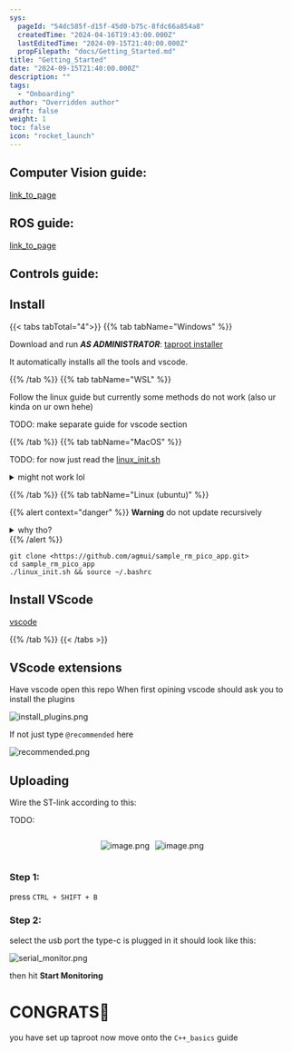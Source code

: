```yaml
---
sys:
  pageId: "54dc585f-d15f-45d0-b75c-8fdc66a854a8"
  createdTime: "2024-04-16T19:43:00.000Z"
  lastEditedTime: "2024-09-15T21:40:00.000Z"
  propFilepath: "docs/Getting_Started.md"
title: "Getting_Started"
date: "2024-09-15T21:40:00.000Z"
description: ""
tags:
  - "Onboarding"
author: "Overridden author"
draft: false
weight: 1
toc: false
icon: "rocket_launch"
---
```


## Computer Vision guide:

[link_to_page](86d45bc0-388b-4d26-8848-44f255f73d0e)

## ROS guide:

[link_to_page](3c76c1de-ec8f-46d6-8b0a-294005edc2d5)

## Controls guide:

## Install

{{< tabs tabTotal="4">}}
{{% tab tabName="Windows" %}}

Download and run _**AS ADMINISTRATOR**_: [taproot installer](https://github.com/Thornbots/TeachingFreshies/releases/tag/1.0)

It automatically installs all the tools and vscode.

{{% /tab %}}
{{% tab tabName="WSL" %}}

Follow the linux guide but currently some methods do not work (also ur kinda on ur own hehe)

TODO: make separate guide for vscode section

{{% /tab %}}
{{% tab tabName="MacOS" %}}

TODO: for now just read the [linux_init.sh](https://github.com/agmui/sample_rm_pico_app/blob/main/linux_init.sh)

<details>
<summary>might not work lol</summary>

`brew install libusb pkg-config`

Next install: [vscode](https://code.visualstudio.com/Download)

</details>

{{% /tab %}}
{{% tab tabName="Linux (ubuntu)" %}}

{{% alert context="danger" %}}
**Warning** do not update recursively
<details>
<summary>why tho?</summary>
There are some submodules that may go on for a while (like tinyusb) and I highly
recommend you don't need to get them.
If you want to see what submodules I update just look in `linux_init.sh`
</details>
{{% /alert %}}

```shell
git clone <https://github.com/agmui/sample_rm_pico_app.git>
cd sample_rm_pico_app
./linux_init.sh && source ~/.bashrc
```

## Install VScode

[vscode](https://code.visualstudio.com/Download)

{{% /tab %}}
{{< /tabs >}}

## VScode extensions

Have vscode open this repo
When first opining vscode should ask you to install the plugins

![install_plugins.png](https://prod-files-secure.s3.us-west-2.amazonaws.com/d518164a-d88e-44d1-a4ee-3adb3bd8bce0/89bd30f0-1825-4e77-867b-0a41ce370880/install_plugins.png?X-Amz-Algorithm=AWS4-HMAC-SHA256&X-Amz-Content-Sha256=UNSIGNED-PAYLOAD&X-Amz-Credential=ASIAZI2LB46666NC7OTF%2F20250225%2Fus-west-2%2Fs3%2Faws4_request&X-Amz-Date=20250225T200849Z&X-Amz-Expires=3600&X-Amz-Security-Token=IQoJb3JpZ2luX2VjEBMaCXVzLXdlc3QtMiJIMEYCIQCZqDhT6lqM9%2FrBFBlHB50Lyr%2Fcs3CuU8yhZXMGnAAE2QIhAP4Htz57wIwBYLKMzYvbYVsltH6VZTWlJ%2BFwnhxbgQuXKv8DCEwQABoMNjM3NDIzMTgzODA1IgwAL%2FHuxVNbORB5rYsq3AMwD9mmxHcvK0jcQZnp992h3ap9GvfwultugtzAEhv0RZnkmP%2FVpnPJTReqgVw6LLaGdC%2BAiJMD4uSHCCFIZfTC9AxqYSi0ctRfB%2BBKMV7ZXjhav7R7Z%2F9gSlhwtcdMBdceoKgfgjsquZVAXv4xYNSVvAEDvLEGSu8JajPAtgunAb2UR7p2vQ1fxlj17YiAbIZFN3tkoeQ4UyYh1oowltcROCcLE6PM6%2FG1bp%2BH2%2BRtTaEdxL39DeNbSkcUI1g34kpjczzS%2FrG2l94SoGBYsbObd68lU5d2eV8rtmtr4xG1lM6OGUwL3hnZ8uXYcSAjopDhg2y4qPeXmGDiRR5CbnDTP%2FUjeWGXUVtwAvR1xLNH8M8k9NVfWB%2Fve7rwg7lvi9KoqiHEl%2FwpdObvbb7Pj4B4GOObJQEZSSXP2vC4PeM38cLrKn6v9t70YOD5Jv%2BZOCE9gWrbJfWdHr4h4LGHbqbXaJe0ep7pn8VL53pdgiSv%2FZL1b2pc0%2FYCJxuQepvpB2wS2xESDa1QmYqAKmuiJcy2op2BcIiESU6APDlaFoOl9ESwAZ7t6jgPgrPkExDQsOlcB5la4U4ekPZ%2Fw83F8AqYhNPV1vEIaU16Uk53n%2FWckgrTDuiJb%2B8G5HrRejCaqvi9BjqkAWbw6sEXjpEjFj2Gaa1U7Co5HADABh9ihFKPFU8McrM%2F%2BWUpdRoU5EodjBNNwpbZ5CjYiH91my2wVqHfio1qtNiDlCusOI8nPdAwDpd9qYW%2Ft4JJv7aZmdTMT0R6G8bd0NVe%2F8FqnrrxmUu1CCIOOMYybI9mkTyeE1nHSVXKxqnoCpukbZp%2Fje7txhrNX2KfxLvyQmX5UETUzUf148aaNrA9Xuvv&X-Amz-Signature=da818ec72f066a8f9d15406fb1fd0eea28ebb7c3c9344c3b070174dec4e4c64b&X-Amz-SignedHeaders=host&x-id=GetObject)

If not just type `@recommended` here  

![recommended.png](https://prod-files-secure.s3.us-west-2.amazonaws.com/d518164a-d88e-44d1-a4ee-3adb3bd8bce0/61e661e9-5d85-4dfc-be0d-8d2097a5e793/recommended.png?X-Amz-Algorithm=AWS4-HMAC-SHA256&X-Amz-Content-Sha256=UNSIGNED-PAYLOAD&X-Amz-Credential=ASIAZI2LB46666NC7OTF%2F20250225%2Fus-west-2%2Fs3%2Faws4_request&X-Amz-Date=20250225T200849Z&X-Amz-Expires=3600&X-Amz-Security-Token=IQoJb3JpZ2luX2VjEBMaCXVzLXdlc3QtMiJIMEYCIQCZqDhT6lqM9%2FrBFBlHB50Lyr%2Fcs3CuU8yhZXMGnAAE2QIhAP4Htz57wIwBYLKMzYvbYVsltH6VZTWlJ%2BFwnhxbgQuXKv8DCEwQABoMNjM3NDIzMTgzODA1IgwAL%2FHuxVNbORB5rYsq3AMwD9mmxHcvK0jcQZnp992h3ap9GvfwultugtzAEhv0RZnkmP%2FVpnPJTReqgVw6LLaGdC%2BAiJMD4uSHCCFIZfTC9AxqYSi0ctRfB%2BBKMV7ZXjhav7R7Z%2F9gSlhwtcdMBdceoKgfgjsquZVAXv4xYNSVvAEDvLEGSu8JajPAtgunAb2UR7p2vQ1fxlj17YiAbIZFN3tkoeQ4UyYh1oowltcROCcLE6PM6%2FG1bp%2BH2%2BRtTaEdxL39DeNbSkcUI1g34kpjczzS%2FrG2l94SoGBYsbObd68lU5d2eV8rtmtr4xG1lM6OGUwL3hnZ8uXYcSAjopDhg2y4qPeXmGDiRR5CbnDTP%2FUjeWGXUVtwAvR1xLNH8M8k9NVfWB%2Fve7rwg7lvi9KoqiHEl%2FwpdObvbb7Pj4B4GOObJQEZSSXP2vC4PeM38cLrKn6v9t70YOD5Jv%2BZOCE9gWrbJfWdHr4h4LGHbqbXaJe0ep7pn8VL53pdgiSv%2FZL1b2pc0%2FYCJxuQepvpB2wS2xESDa1QmYqAKmuiJcy2op2BcIiESU6APDlaFoOl9ESwAZ7t6jgPgrPkExDQsOlcB5la4U4ekPZ%2Fw83F8AqYhNPV1vEIaU16Uk53n%2FWckgrTDuiJb%2B8G5HrRejCaqvi9BjqkAWbw6sEXjpEjFj2Gaa1U7Co5HADABh9ihFKPFU8McrM%2F%2BWUpdRoU5EodjBNNwpbZ5CjYiH91my2wVqHfio1qtNiDlCusOI8nPdAwDpd9qYW%2Ft4JJv7aZmdTMT0R6G8bd0NVe%2F8FqnrrxmUu1CCIOOMYybI9mkTyeE1nHSVXKxqnoCpukbZp%2Fje7txhrNX2KfxLvyQmX5UETUzUf148aaNrA9Xuvv&X-Amz-Signature=fa333dfb57c9387a9fdba715400133f041f5410eb2b8bd9a579623b047946d70&X-Amz-SignedHeaders=host&x-id=GetObject)

## Uploading

Wire the ST-link according to this:

TODO:

<div style="display: flex;flex-direction: row; column-gap:10px; max-width: 630px;justify-content: center;">
<div>

![image.png](https://prod-files-secure.s3.us-west-2.amazonaws.com/d518164a-d88e-44d1-a4ee-3adb3bd8bce0/210ecb78-1116-4d7b-b9b7-2292f66fa2c2/image.png?X-Amz-Algorithm=AWS4-HMAC-SHA256&X-Amz-Content-Sha256=UNSIGNED-PAYLOAD&X-Amz-Credential=ASIAZI2LB466WONBLK3M%2F20250225%2Fus-west-2%2Fs3%2Faws4_request&X-Amz-Date=20250225T200853Z&X-Amz-Expires=3600&X-Amz-Security-Token=IQoJb3JpZ2luX2VjEBMaCXVzLXdlc3QtMiJHMEUCIQDz7VyaLm49PpS30wfsik3qR3v33GJtriWCbHufNgybsAIgQ8s4iWrp2M%2BbdmU23mn5PmQugHXEd9arLDDktu5Yg6Uq%2FwMITBAAGgw2Mzc0MjMxODM4MDUiDNRbtIa63OV%2FGC6%2B%2BSrcA24dQ%2FgJRrAIZDwEz39OQmmG39zXGMq8e9OdJJtcMJx2PgprQ%2F2SKf1XZNtFoW2xObwXuWMOo2NbgDBOPC8ZhI6cvfnCl93R6S0stl66k5q2YfmXO%2BTsM1WS7z5Xn7AXbfKnK96My%2FMow%2Fe0%2Fflbvvmdx%2FHMoG9amtAAELlAMLc5np3yH2FLI2lvpE%2FyPq24uiL4ReWBzFFckBd26S1e23Lm5JndYvYjUyg6itqb0Kb95s0L9KaByALJyXI6Ytf4uRRAgisR02wKoHndfZsn%2FurB0le44SC6Coz4uZGcVazIzEf4NdsB8DQuz2SIHo2P5H4114TMiVupRLsDneS0wzivMgulqLoi2vRBUrncmCsKGbgs%2BTO%2FnB%2FEjK2KyJ4NjlmzBvgMLWDS5qHrlHgvslt8lY%2FT1y0Dse3z7ncHxSpPLg4sVWw1FgGkPb8c5BZ2DzjbjKLIAELEi3EE14uNcwMgpLVKkO11FNsFiGovlljjvZi08IyhhBvJ%2BiAZGhfk25VyomVzTCO%2BxYpaiM1qASlt4Led8Skvq1SFMZPNndtgcf8SgtOajFiMlIfm34TO9mwIUzx2j2hqrTlLuIfygXlvouDemg5n1PAmcEiwarBYlElgHcgafRYI2v5uMKOq%2BL0GOqUBpoNo5pgsNekbpfZoRqKIP5WS%2BnkXN6YhzeEOJ0RRV0QKC3MKVV%2Fzk4i1tnf%2FfXBzTYtlmPgw%2B543%2BlezL34Ys0wb11Z%2BF0ZDQRJDpY782hvQRBj351uyaawRbbFM5rlBnMgw7gLOWa%2Fm4kg3Xa7uSp1jKeea4aSYN7k2AWZMFYcpAaHuzzj5EGQOValcVner920DtoROzVk%2FCxZgu59p4HqwD1%2BF&X-Amz-Signature=b40db38095e8041e0ac8169a08429622ff23f2c2a0866a3e65451d3d53005f0c&X-Amz-SignedHeaders=host&x-id=GetObject)

</div>
<div>

![image.png](https://prod-files-secure.s3.us-west-2.amazonaws.com/d518164a-d88e-44d1-a4ee-3adb3bd8bce0/33a0fd0f-8ca6-4a86-8e09-26e95ded1fff/image.png?X-Amz-Algorithm=AWS4-HMAC-SHA256&X-Amz-Content-Sha256=UNSIGNED-PAYLOAD&X-Amz-Credential=ASIAZI2LB466UIYAK54D%2F20250225%2Fus-west-2%2Fs3%2Faws4_request&X-Amz-Date=20250225T200853Z&X-Amz-Expires=3600&X-Amz-Security-Token=IQoJb3JpZ2luX2VjEBMaCXVzLXdlc3QtMiJGMEQCIGy5b2aainocU8nBsN%2FoKlgaZmm%2BO5YUBC4a5elX53IYAiBmpEvyFQmQWwp5gxFmH1KOJ%2F%2FQq5qsJY8EOfzWuWqB%2Fyr%2FAwhMEAAaDDYzNzQyMzE4MzgwNSIMuA7XFIFAA9R7A4q5KtwDTSyh%2BAjxW%2B246FLr1VchDQsV6gQxw0jD%2BzrnDn%2FmpUUlQDJ2wPHLdnnzWJAy%2BuJbHNz%2BcY3L0dLo3mq1XRnUf%2B2I%2F1e25uE40tepOp6Z3qE0xLz59vHbmUQFUyckg17nOZg9FwxNxVjp%2FUaYcmLHpkKmq3obs1x2u0V%2BscO%2FAlbeMaPYM2Yu7%2FCsNeViejqQl3jWJpDXZiEfbA1tEMUj7e%2FsNQXLhMTmhoYyDoLZqTl7BZ3Upzao1BBKgY8UL%2FO8lISUHL0IVpUch93GVZc3bK3CUQfvMQul7Eiwn%2BWXslbWBxCZKgljVATSGJwks7pXNCMSFbkgbDa4AitsS0dYVeTHQ4bMU90crX5pApmkLrAK7yVYidNRqPzIhCaBtwvvhWJO8O90LuGQpnH9xqZB%2F%2FPAg9AxTJBWUWboxkEYWzqh4vDIIFG1ATFd8Xs5XZUCgWv%2BkL7qIjy5QkzPHxm2eT49yOtBEeSlo7i9NxNWcIMMluQzJ1MvKNPsgJbv7Yod6jZT82T339LCzwhCmKATysC%2F02n9w0S2Tb%2BuU%2BUNok95Z6wYQ7AyUk1sQbY3aSiOVOcI7KWifPiT3IB%2FWTY7BGumC5%2B11XNJ7497hYIciWLEgGwmhZ9TmhdNqhEwsKr4vQY6pgH5txddQo4J81wDGTrDHFKthr8J6fDjZGpjoRjNr3kI8KOgMwi9HwrVCFYRZE85AL9dvBzXoLsU%2BODp0sC2NQ0vyWuzo%2F7VDynUi8cp%2FEZuSYNWW8fBbBsI6rcwzodc0iq88DBUzVWACthEuqkuXtrmYtJeL2qRr437gtV4pogx8bbfNVfDPisBQ6MGzwA52nWaOzauF%2F9fjBOldwqkisj8SeK8vKDI&X-Amz-Signature=b052903785d4940c07979020fc8feb8d3c2cc1891c5e1c791d44faf4da20eacd&X-Amz-SignedHeaders=host&x-id=GetObject)

</div>
</div>

### Step 1:

press `CTRL + SHIFT + B`

### Step 2:

select the usb port the type-c is plugged in it should look like this:

![serial_monitor.png](https://prod-files-secure.s3.us-west-2.amazonaws.com/d518164a-d88e-44d1-a4ee-3adb3bd8bce0/f03f4774-05d4-4393-b6a0-d5efb6d315ab/serial_monitor.png?X-Amz-Algorithm=AWS4-HMAC-SHA256&X-Amz-Content-Sha256=UNSIGNED-PAYLOAD&X-Amz-Credential=ASIAZI2LB46666NC7OTF%2F20250225%2Fus-west-2%2Fs3%2Faws4_request&X-Amz-Date=20250225T200849Z&X-Amz-Expires=3600&X-Amz-Security-Token=IQoJb3JpZ2luX2VjEBMaCXVzLXdlc3QtMiJIMEYCIQCZqDhT6lqM9%2FrBFBlHB50Lyr%2Fcs3CuU8yhZXMGnAAE2QIhAP4Htz57wIwBYLKMzYvbYVsltH6VZTWlJ%2BFwnhxbgQuXKv8DCEwQABoMNjM3NDIzMTgzODA1IgwAL%2FHuxVNbORB5rYsq3AMwD9mmxHcvK0jcQZnp992h3ap9GvfwultugtzAEhv0RZnkmP%2FVpnPJTReqgVw6LLaGdC%2BAiJMD4uSHCCFIZfTC9AxqYSi0ctRfB%2BBKMV7ZXjhav7R7Z%2F9gSlhwtcdMBdceoKgfgjsquZVAXv4xYNSVvAEDvLEGSu8JajPAtgunAb2UR7p2vQ1fxlj17YiAbIZFN3tkoeQ4UyYh1oowltcROCcLE6PM6%2FG1bp%2BH2%2BRtTaEdxL39DeNbSkcUI1g34kpjczzS%2FrG2l94SoGBYsbObd68lU5d2eV8rtmtr4xG1lM6OGUwL3hnZ8uXYcSAjopDhg2y4qPeXmGDiRR5CbnDTP%2FUjeWGXUVtwAvR1xLNH8M8k9NVfWB%2Fve7rwg7lvi9KoqiHEl%2FwpdObvbb7Pj4B4GOObJQEZSSXP2vC4PeM38cLrKn6v9t70YOD5Jv%2BZOCE9gWrbJfWdHr4h4LGHbqbXaJe0ep7pn8VL53pdgiSv%2FZL1b2pc0%2FYCJxuQepvpB2wS2xESDa1QmYqAKmuiJcy2op2BcIiESU6APDlaFoOl9ESwAZ7t6jgPgrPkExDQsOlcB5la4U4ekPZ%2Fw83F8AqYhNPV1vEIaU16Uk53n%2FWckgrTDuiJb%2B8G5HrRejCaqvi9BjqkAWbw6sEXjpEjFj2Gaa1U7Co5HADABh9ihFKPFU8McrM%2F%2BWUpdRoU5EodjBNNwpbZ5CjYiH91my2wVqHfio1qtNiDlCusOI8nPdAwDpd9qYW%2Ft4JJv7aZmdTMT0R6G8bd0NVe%2F8FqnrrxmUu1CCIOOMYybI9mkTyeE1nHSVXKxqnoCpukbZp%2Fje7txhrNX2KfxLvyQmX5UETUzUf148aaNrA9Xuvv&X-Amz-Signature=d77593e91f50052d76e66eec31fdf59f0633dbe54fba6784d213329d63e13062&X-Amz-SignedHeaders=host&x-id=GetObject)

then hit **Start Monitoring**

# CONGRATS🎉

you have set up taproot now move onto the `C++_basics` guide
